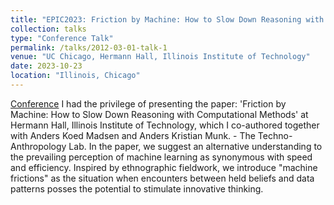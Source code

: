 ```yaml
---
title: "EPIC2023: Friction by Machine: How to Slow Down Reasoning with Computational Methods"
collection: talks
type: "Conference Talk"
permalink: /talks/2012-03-01-talk-1
venue: "UC Chicago, Hermann Hall, Illinois Institute of Technology"
date: 2023-10-23
location: "Illinois, Chicago"
---
```


[Conference](/images/Epic2.jpg)
I had the privilege of presenting the paper: 'Friction by Machine: How to Slow Down Reasoning with Computational Methods' at Hermann Hall, Illinois Institute of Technology, which I co-authored together with Anders Koed Madsen and Anders Kristian Munk. - The Techno-Anthropology Lab.
In the paper, we suggest an alternative understanding to the prevailing perception of machine learning as synonymous with speed and efficiency. Inspired by ethnographic fieldwork, we introduce "machine frictions" as the situation when encounters between held beliefs and data patterns posses the potential to stimulate innovative thinking. 
